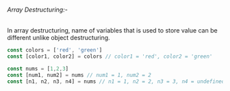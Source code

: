 ###### Array Destructuring:- 

In array destructuring, name of variables that is used to store value can be different unlike object destructuring.

```javascript
const colors = ['red', 'green']
const [color1, color2] = colors // color1 = 'red', color2 = 'green'

const nums = [1,2,3]
const [num1, num2] = nums // num1 = 1, num2 = 2
const [n1, n2, n3, n4] = nums // n1 = 1, n2 = 2, n3 = 3, n4 = undefined
```

